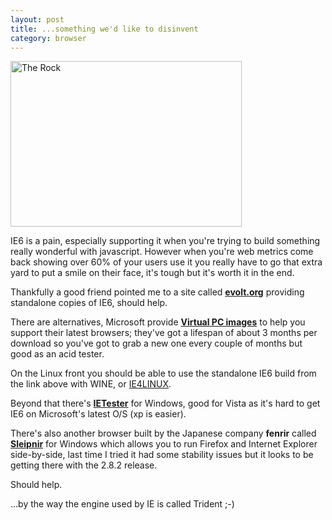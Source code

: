 ```yaml
---
layout: post
title: ...something we'd like to disinvent
category: browser
---
```


<a href="http://www.flickr.com/photos/indieflickr/2972723862/" title="The Rock by John Griffiths, on Flickr"><img src="//farm4.static.flickr.com/3073/2972723862_04a5f22b65.jpg" width="370" height="265" alt="The Rock" /></a>

IE6 is a pain, especially supporting it when you're trying to build something really wonderful with javascript.  However when you're web metrics come back showing over 60% of your users use it you really have to go that extra yard to put a smile on their face, it's tough but it's worth it in the end.

Thankfully a good friend pointed me to a site called **[evolt.org](http://browsers.evolt.org/)** providing standalone copies of IE6, should help.

There are alternatives, Microsoft provide **[Virtual PC images](http://www.microsoft.com/downloads/details.aspx?FamilyId=21EABB90-958F-4B64-B5F1-73D0A413C8EF&displaylang=en)** to help you support their latest browsers; they've got a lifespan of about 3 months per download so you've got to grab a new one every couple of months but good as an acid tester.

On the Linux front you should be able to use the standalone IE6 build from the link above with WINE, or [IE4LINUX](http://www.red91.com/2008/05/23/safari-ie-on-linux).

Beyond that there's **[IETester](http://www.my-debugbar.com/wiki/IETester/HomePage)** for Windows, good for Vista as it's hard to get IE6 on Microsoft's latest O/S (xp is easier).

There's also another browser built by the Japanese company **fenrir** called **[Sleipnir](http://www.fenrir-inc.com/other/sleipnir/)** for Windows which allows you to run Firefox and Internet Explorer side-by-side, last time I tried it had some stability issues but it looks to be getting there with the 2.8.2 release.

Should help.

...by the way the engine used by IE is called Trident ;-)
